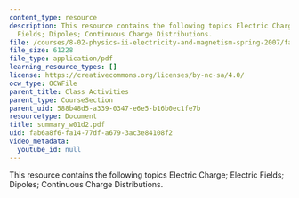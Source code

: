 ```yaml
---
content_type: resource
description: This resource contains the following topics Electric Charge; Electric
  Fields; Dipoles; Continuous Charge Distributions.
file: /courses/8-02-physics-ii-electricity-and-magnetism-spring-2007/fab6a8f6fa1477dfa6793ac3e84108f2_summary_w01d2.pdf
file_size: 61228
file_type: application/pdf
learning_resource_types: []
license: https://creativecommons.org/licenses/by-nc-sa/4.0/
ocw_type: OCWFile
parent_title: Class Activities
parent_type: CourseSection
parent_uid: 588b48d5-a339-0347-e6e5-b16b0ec1fe7b
resourcetype: Document
title: summary_w01d2.pdf
uid: fab6a8f6-fa14-77df-a679-3ac3e84108f2
video_metadata:
  youtube_id: null
---
```

This resource contains the following topics Electric Charge; Electric Fields; Dipoles; Continuous Charge Distributions.